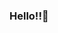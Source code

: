 ### Hello!!👋

<!--
**abdou-ftouh/abdou-ftouh** is a ✨ _special_ ✨ repository because its `README.md` (this file) appears on your GitHub profile.

I'm a Software Developer passionate about developing new projects, using different techniques. Skilled at testable and efficient code using current best practices in Web development. Fast learner, hard worker and team player who is proficient in an array of scripting languages and multimedia Web tools.

My hobbies include...

🎭 Doing improv
⛷ Alpine skiing
🏕 Backpacking
🌏 Traveling the world
👗 Fashion
🎨 Painting
👷 Carpentry


:swimmer:
:books:
:soocer:




Here are some ideas to get you started:

- 🔭 I’m currently working on ...
- 🌱 I’m currently learning ...
- 👯 I’m looking to collaborate on ...
- 🤔 I’m looking for help with ...
- 💬 Ask me about ...
- 📫 How to reach me: ...
- 😄 Pronouns: ...
- ⚡ Fun fact: ...


Learn more at...

My Portfolio
-->
